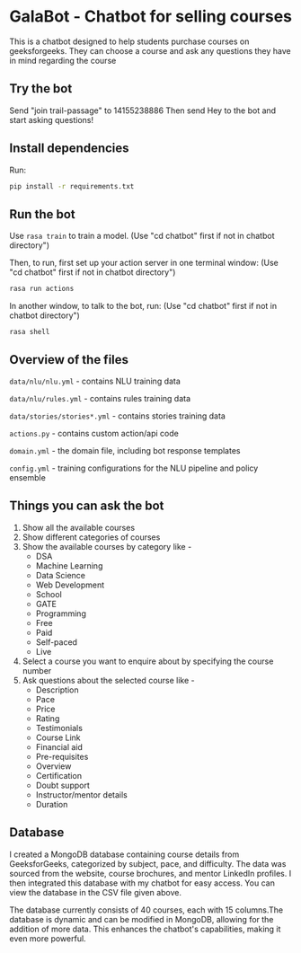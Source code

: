 # GalaBot - Chatbot for selling courses

This is a chatbot designed to help students purchase courses on geeksforgeeks. They can choose a course and ask any questions they have in mind regarding the course  


## Try the bot

Send "join trail-passage" to 14155238886
Then send Hey to the bot and start asking questions!


## Install dependencies

Run:
```bash
pip install -r requirements.txt
```


## Run the bot

Use `rasa train` to train a model. (Use "cd chatbot" first if not in chatbot directory")

Then, to run, first set up your action server in one terminal window: (Use "cd chatbot" first if not in chatbot directory")
```bash
rasa run actions

```

In another window, to talk to the bot, run: (Use "cd chatbot" first if not in chatbot directory")
```
rasa shell

```


## Overview of the files

`data/nlu/nlu.yml` - contains NLU training data

`data/nlu/rules.yml` - contains rules training data

`data/stories/stories*.yml` - contains stories training data

`actions.py` - contains custom action/api code

`domain.yml` - the domain file, including bot response templates

`config.yml` - training configurations for the NLU pipeline and policy ensemble



## Things you can ask the bot

1. Show all the available courses
2. Show different categories of courses
3. Show the available courses by category like - 
     - DSA
     - Machine Learning
     - Data Science
     - Web Development
     - School
     - GATE
     - Programming
     - Free
     - Paid
     - Self-paced
     - Live
4. Select a course you want to enquire about by specifying the course number
5. Ask questions about the selected course like -
     - Description
     - Pace
     - Price
     - Rating
     - Testimonials
     - Course Link
     - Financial aid
     - Pre-requisites
     - Overview
     - Certification
     - Doubt support
     - Instructor/mentor details
     - Duration
  

  ## Database
  I created a MongoDB database containing course details from GeeksforGeeks, categorized by subject, pace, and difficulty. The data was sourced from the website, course brochures, and mentor LinkedIn profiles. I then integrated this database with my chatbot for easy access. You can view the database in the CSV file given above.
  
  The database currently consists of 40 courses, each with 15 columns.The database is dynamic and can be modified in MongoDB, allowing for the addition of more data. This enhances the chatbot's capabilities, making it even more powerful.



   
